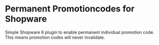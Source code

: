 # Permanent Promotioncodes for Shopware

Simple Shopware 6 plugin to enable permanent individual promotion code. This means promotion codes will never invalidate.

